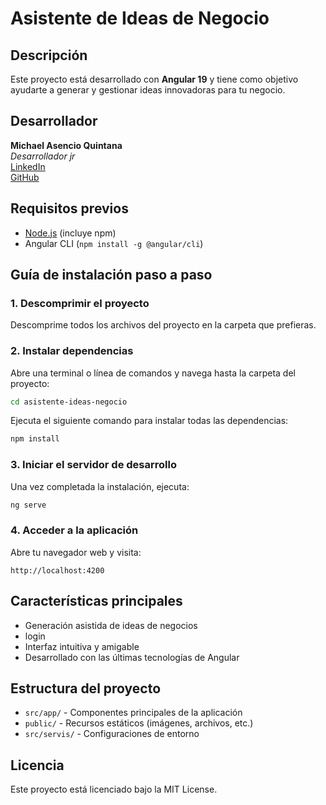 # Asistente de Ideas de Negocio

## Descripción
Este proyecto está desarrollado con **Angular 19** y tiene como objetivo ayudarte a generar y gestionar ideas innovadoras para tu negocio. 

## Desarrollador
**Michael Asencio Quintana**  
*Desarrollador jr*  
[LinkedIn](https://www.linkedin.com/in/michaelasencio/)  
[GitHub](https://github.com/Michael383883)

## Requisitos previos
- [Node.js](https://nodejs.org/) (incluye npm)
- Angular CLI (`npm install -g @angular/cli`)

## Guía de instalación paso a paso

### 1. Descomprimir el proyecto
Descomprime todos los archivos del proyecto en la carpeta que prefieras.

### 2. Instalar dependencias
Abre una terminal o línea de comandos y navega hasta la carpeta del proyecto:

```bash
cd asistente-ideas-negocio
```

Ejecuta el siguiente comando para instalar todas las dependencias:

```bash
npm install
```

### 3. Iniciar el servidor de desarrollo
Una vez completada la instalación, ejecuta:

```bash
ng serve
```

### 4. Acceder a la aplicación
Abre tu navegador web y visita:
```
http://localhost:4200
```

## Características principales
- Generación asistida de ideas de negocios
- login
- Interfaz intuitiva y amigable
- Desarrollado con las últimas tecnologías de Angular

## Estructura del proyecto
- `src/app/` - Componentes principales de la aplicación
- `public/` - Recursos estáticos (imágenes, archivos, etc.)
- `src/servis/` - Configuraciones de entorno


## Licencia
Este proyecto está licenciado bajo la MIT License.
